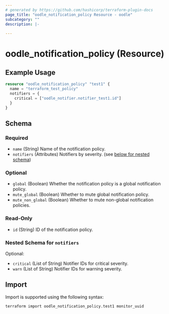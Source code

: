 ```yaml
---
# generated by https://github.com/hashicorp/terraform-plugin-docs
page_title: "oodle_notification_policy Resource - oodle"
subcategory: ""
description: |-
  
---
```


# oodle_notification_policy (Resource)



## Example Usage

```terraform
resource "oodle_notification_policy" "test1" {
  name = "terraform_test_policy"
  notifiers = {
    critical = ["oodle_notifier.notifier_test1.id"]
  }
}
```

<!-- schema generated by tfplugindocs -->
## Schema

### Required

- `name` (String) Name of the notification policy.
- `notifiers` (Attributes) Notifiers by severity. (see [below for nested schema](#nestedatt--notifiers))

### Optional

- `global` (Boolean) Whether the notification policy is a global notification policy.
- `mute_global` (Boolean) Whether to mute global notification policy.
- `mute_non_global` (Boolean) Whether to mute non-global notification policies.

### Read-Only

- `id` (String) ID of the notification policy.

<a id="nestedatt--notifiers"></a>
### Nested Schema for `notifiers`

Optional:

- `critical` (List of String) Notifier IDs for critical severity.
- `warn` (List of String) Notifier IDs for warning severity.

## Import

Import is supported using the following syntax:

```shell
terraform import oodle_notification_policy.test1 monitor_uuid
```
